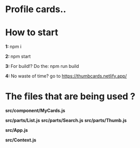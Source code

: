 # Profile cards..

# How to start
<b>1: </b>npm i 

<b>2: </b>npm start 

<b>3: </b>For build!? Do the: npm run build

<b>4: </b>No waste of time? go to https://thumbcards.netlify.app/


# The files that are being used ?
<b>src/component/MyCards.js</b>

<b>src/parts/List.js</b>
<b>src/parts/Search.js</b>
<b>src/parts/Thumb.js</b>

<b>src/App.js</b>

<b>src/Context.js</b>